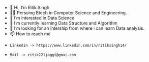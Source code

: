 - 👋 Hi, I’m Ritik Singh
- 🤷‍♂️ Persuing Btech in Computer Science and Engineering.
- 👀 I’m interested in Data Science
- 🌱 I’m currently learning Data Structure and Algorithm
- 💞️ I’m looking for an intership from where i can learn Data analysis.
- 📫 How to reach me
-     Linkedin -> https://www.linkedin.com/in/ritiksingh14/
-     Mail -> ritik221jaggi@gmai.com


